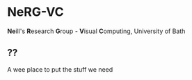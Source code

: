 # NeRG-VC

**Ne**ill's **R**esearch **G**roup - **V**isual **C**omputing, University of Bath

## ??

A wee place to put the stuff we need

